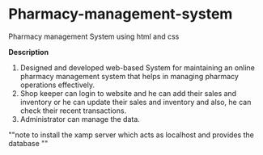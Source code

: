 # Pharmacy-management-system
Pharmacy management System using html and css

**Description**
1. Designed and developed web-based System for maintaining an online pharmacy management system 
that helps in managing pharmacy operations effectively.
2. Shop keeper can login to website and he can add their sales and inventory or he can update their sales and inventory and also, he can check their recent transactions.
3. Administrator can manage the data.

""note to install the xamp server which acts as localhost and provides the database ""
